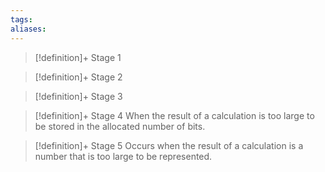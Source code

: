 ```yaml
---
tags:
aliases:
---
```


> [!definition]+ Stage 1
>

> [!definition]+ Stage 2
>

> [!definition]+ Stage 3
>

> [!definition]+ Stage 4
> When the result of a calculation is too large to be stored in the allocated number of bits.

> [!definition]+ Stage 5
> Occurs when the result of a calculation is a number that is too large to be represented.



